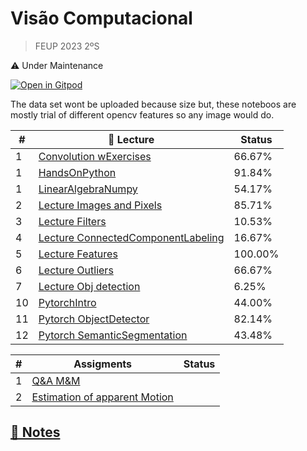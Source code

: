 # Visão Computacional 
> FEUP 2023 2ºS

⚠️ Under Maintenance

[![Open in Gitpod](https://gitpod.io/button/open-in-gitpod.svg)](https://gitpod.io/#https://github.com/martinhofigueiredo/VC)

The data set wont be uploaded because size but, these noteboos are mostly trial of different opencv features so any image would do.

| # | __📝 Lecture__ | __Status__ |
| --- | --- | --- |
| 1 | [Convolution wExercises](classes/1_Convolution_wExercises.ipynb) | 66.67% |
| 1 | [HandsOnPython](classes/1_HandsOnPython.ipynb) | 91.84% |
| 1 | [LinearAlgebraNumpy](classes/1_LinearAlgebraNumpy.ipynb) | 54.17% |
| 2 | [Lecture Images and Pixels](classes/2_Lecture_Images_and_Pixels.ipynb) | 85.71% |
| 3 | [Lecture Filters](classes/3_Lecture_Filters.ipynb) | 10.53% |
| 4 | [Lecture ConnectedComponentLabeling](classes/4_Lecture_ConnectedComponentLabeling.ipynb) | 16.67% |
| 5 | [Lecture Features](classes/5_Lecture_Features.ipynb) | 100.00% |
| 6 | [Lecture Outliers](classes/6_Lecture_Outliers.ipynb) | 66.67% |
| 7 | [Lecture Obj detection](classes/7_Lecture_Obj_detection.ipynb) | 6.25% |
| 10 | [PytorchIntro](classes/10_PytorchIntro.ipynb) | 44.00% |
| 11 | [Pytorch ObjectDetector](classes/11_Pytorch_ObjectDetector.ipynb) | 82.14% |
| 12 | [Pytorch SemanticSegmentation](classes/12_Pytorch_SemanticSegmentation.ipynb) | 43.48% |

|#| __Assigments__ |Status |
|---|------------|---|
|1|[Q&A M&M](/assignment1/Assignment1_VC.ipynb)||
|2|[Estimation of apparent Motion](/assignment2/assignment2.ipynb)|

## [📓 Notes](/notes.md)
